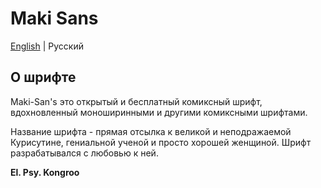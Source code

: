# Maki Sans
[English](readme.md) | Русский

## О шрифте
Maki-San's это открытый и бесплатный комиксный шрифт, вдохновленный моноширинными и другими комиксными шрифтами.

Название шрифта - прямая отсылка к великой и неподражаемой Курисутине, гениальной ученой и просто хорошей женщиной. Шрифт разрабатывался с любовью к ней.

__El. Psy. Kongroo__
